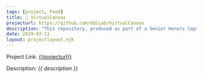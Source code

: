 ```yaml
---
tags: [project, Feed]
title: 🎨 VirtualCanvas
projecturl: https://github.com/ddiLab/VirtualCanvas
description: "This repository, produced as part of a Senior Honors Capstone Research project conducted by Nolan Cooper ([@barrelmaker97](https://www.github.com/barrelmaker97)) and Ryan Lewis ([@LuckierDodge](https://www.github.com/LuckierDodge)), explores the creation and use of 3D-printed trackable objects for use with Augmented Reality (AR) applications."
date: 2019-02-11
layout: projectlayout.njk
---
```


Project Link: [{{projecturl}}]({{projecturl}})

Description: _{{ description }}_
